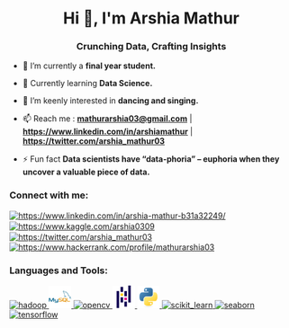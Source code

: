<h1 align="center">Hi 👋, I'm Arshia Mathur</h1>
<h3 align="center">Crunching Data, Crafting Insights</h3>

- 🔭 I’m currently a **final year student.**

- 🌱 Currently learning **Data Science.**

- 👯 I’m keenly interested in **dancing and singing.**

- 📫 Reach me : **mathurarshia03@gmail.com** | **https://www.linkedin.com/in/arshiamathur** | **https://twitter.com/arshia_mathur03**

- ⚡ Fun fact **Data scientists have “data-phoria” – euphoria when they uncover a valuable piece of data.**

<h3 align="left">Connect with me:</h3>
<p align="left">
<a href="https://linkedin.com/in/https://www.linkedin.com/in/arshia-mathur-b31a32249/" target="blank"><img align="center" src="https://raw.githubusercontent.com/rahuldkjain/github-profile-readme-generator/master/src/images/icons/Social/linked-in-alt.svg" alt="https://www.linkedin.com/in/arshia-mathur-b31a32249/" height="30" width="40" /></a>
<a href="https://kaggle.com/https://www.kaggle.com/arshia0309" target="blank"><img align="center" src="https://raw.githubusercontent.com/rahuldkjain/github-profile-readme-generator/master/src/images/icons/Social/kaggle.svg" alt="https://www.kaggle.com/arshia0309" height="30" width="40" /></a>
  <a href="https://twitter.com/https://twitter.com/arshia_mathur03" target="blank"><img align="center" src="https://raw.githubusercontent.com/rahuldkjain/github-profile-readme-generator/master/src/images/icons/Social/twitter.svg" alt="https://twitter.com/arshia_mathur03" height="30" width="40" /></a>
<a href="https://www.hackerrank.com/https://www.hackerrank.com/profile/mathurarshia03" target="blank"><img align="center" src="https://raw.githubusercontent.com/rahuldkjain/github-profile-readme-generator/master/src/images/icons/Social/hackerrank.svg" alt="https://www.hackerrank.com/profile/mathurarshia03" height="30" width="40" /></a>
</p>

<h3 align="left">Languages and Tools:</h3>
<p align="left"> <a href="https://hadoop.apache.org/" target="_blank" rel="noreferrer"> <img src="https://www.vectorlogo.zone/logos/apache_hadoop/apache_hadoop-icon.svg" alt="hadoop" width="40" height="40"/> </a> <a href="https://www.mysql.com/" target="_blank" rel="noreferrer"> <img src="https://raw.githubusercontent.com/devicons/devicon/master/icons/mysql/mysql-original-wordmark.svg" alt="mysql" width="40" height="40"/> </a> <a href="https://opencv.org/" target="_blank" rel="noreferrer"> <img src="https://www.vectorlogo.zone/logos/opencv/opencv-icon.svg" alt="opencv" width="40" height="40"/> </a> <a href="https://pandas.pydata.org/" target="_blank" rel="noreferrer"> <img src="https://raw.githubusercontent.com/devicons/devicon/2ae2a900d2f041da66e950e4d48052658d850630/icons/pandas/pandas-original.svg" alt="pandas" width="40" height="40"/> </a> <a href="https://www.python.org" target="_blank" rel="noreferrer"> <img src="https://raw.githubusercontent.com/devicons/devicon/master/icons/python/python-original.svg" alt="python" width="40" height="40"/> </a> <a href="https://scikit-learn.org/" target="_blank" rel="noreferrer"> <img src="https://upload.wikimedia.org/wikipedia/commons/0/05/Scikit_learn_logo_small.svg" alt="scikit_learn" width="40" height="40"/> </a> <a href="https://seaborn.pydata.org/" target="_blank" rel="noreferrer"> <img src="https://seaborn.pydata.org/_images/logo-mark-lightbg.svg" alt="seaborn" width="40" height="40"/> </a> <a href="https://www.tensorflow.org" target="_blank" rel="noreferrer"> <img src="https://www.vectorlogo.zone/logos/tensorflow/tensorflow-icon.svg" alt="tensorflow" width="40" height="40"/> </a> </p>


